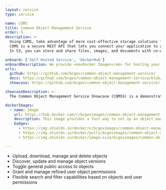 ```yaml
---
layout: service
type: service

name: COMS
title: Common Object Management Service
order: 5
description: >-
  Using COMS, take advantage of more cost-effective storage solutions for your new or existing business applications.
  COMS is a secure REST API that lets you connect your application to an S3 bucket.
  In S3, you can store and share files, images, and documents with co-workers, partners, or the public.

onboard: ['Self Hosted Service', 'DockerHub']
onboardDescription: We provide <em>Docker Images</em> for hosting your own Common Object Management Storage Service.
urls:
  github: https://github.com/bcgov/common-object-management-service/
  docs: https://github.com/bcgov/common-object-management-service/blob/master/app/src/docs/v1.api-spec.yaml
  showcase: https://github.com/bcgov/common-object-management-service/

showcaseDescription: >-
  The Common Object Management Service Showcase (COMSS) is a demonstration of how an application can use S3 to manage and share objects within government or with the public.

dockerImages:
  - name: Image
    url: https://hub.docker.com/r/bcgovimages/common-object-management-service/
    description: This image provides a fast way to set up an object management API with a range of features focusing on object management, permission control, and object discovery.
    badges:
      - https://img.shields.io/docker/v/bcgovimages/common-object-management-service.svg?sort=semver
      - https://img.shields.io/docker/pulls/bcgovimages/common-object-management-service.svg
      - https://img.shields.io/docker/image-size/bcgovimages/common-object-management-service.svg

---
```

- Upload, download, manage and delete objects
- Discover, update and manage object versions
- Toggle general public access to objects
- Grant and manage refined user object permissions
- Flexible search and filter capabilities based on objects and user permissions
